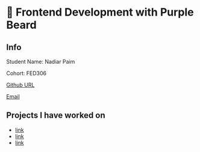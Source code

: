 # 🚀 Frontend Development with Purple Beard

## Info

Student Name: Nadiar Paim

Cohort: FED306

[Github URL](https://github.com/nadiarpaim)

[Email](mailto:nadiarpaim@gmail.com)

## Projects I have worked on

- [link](https://url.com)
- [link](https://url.com)
- [link](https://url.com)
